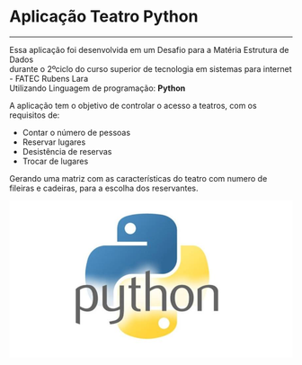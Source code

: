 # Aplicação Teatro Python
***
Essa aplicação foi desenvolvida em um Desafio para a Matéria Estrutura de Dados   
durante o 2ºciclo do curso superior de tecnologia em sistemas para internet - FATEC Rubens Lara  
Utilizando Linguagem de programação: **Python**

A aplicação tem o objetivo de controlar o acesso a teatros, com os requisitos de:
* Contar o número de pessoas
* Reservar lugares
* Desistência de reservas
* Trocar de lugares

Gerando uma matriz com as características do teatro com numero de fileiras e cadeiras, para a escolha dos reservantes.



![screenshot](imagens/python3.jpg?raw=true "screenshot")

